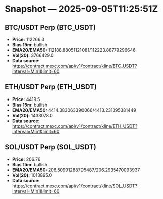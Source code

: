 # Snapshot — 2025-09-05T11:25:51Z

## BTC/USDT Perp (BTC_USDT)
- **Price:** 112266.3
- **Bias 15m:** bullish
- **EMA20/EMA50:** 112188.88051121081/112223.88779296646
- **Vol(20):** 3766429.0
- **Data source:** https://contract.mexc.com/api/v1/contract/kline/BTC_USDT?interval=Min1&limit=60

## ETH/USDT Perp (ETH_USDT)
- **Price:** 4419.5
- **Bias 15m:** bullish
- **EMA20/EMA50:** 4414.383063390066/4413.231095381449
- **Vol(20):** 1433078.0
- **Data source:** https://contract.mexc.com/api/v1/contract/kline/ETH_USDT?interval=Min1&limit=60

## SOL/USDT Perp (SOL_USDT)
- **Price:** 206.76
- **Bias 15m:** bullish
- **EMA20/EMA50:** 206.50991288795487/206.2935470093937
- **Vol(20):** 1013895.0
- **Data source:** https://contract.mexc.com/api/v1/contract/kline/SOL_USDT?interval=Min1&limit=60
